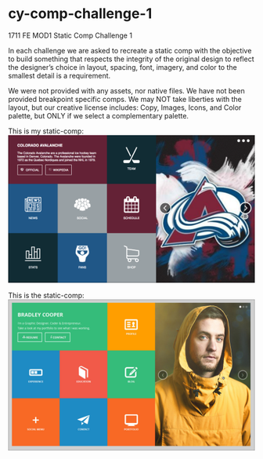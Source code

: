 # cy-comp-challenge-1
1711 FE MOD1 Static Comp Challenge 1

In each challenge we are asked to recreate a static comp with the objective to build something that respects the integrity of the original design to reflect the designer’s choice in layout, spacing, font, imagery, and color to the smallest detail is a requirement.

We were not provided with any assets, nor native files. We have not been provided breakpoint specific comps. We may NOT take liberties with the layout, but our creative license includes: Copy, Images, Icons, and Color palette, but ONLY if we select a complementary palette.

This is my static-comp:
![cy-comp](cy-comp-challenge1%20screenshot.png)


This is the static-comp:
![turing-comp](static-comp-challenge-1.jpg)
